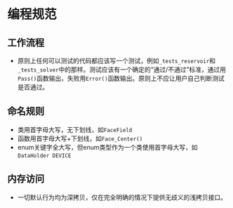 # 编程规范

## 工作流程
- 原则上任何可以测试的代码都应该写一个测试，例如`_tests_reservoir`和`_tests_solver`中的那样。测试应该有一个确定的“通过/不通过”标准，通过用`Pass()`函数输出，失败用`Error()`函数输出。原则上不应让用户自己判断测试是否通过。

## 命名规则
- 类用首字母大写，无下划线，如`FaceField`
- 函数用首字母大写+下划线，如`Face_Center()`
- enum关键字全大写，但enum类型作为一个类使用首字母大写，如`DataHolder DEVICE`

## 内存访问
- 一切默认行为均为深拷贝，仅在完全明确的情况下提供无歧义的浅拷贝接口。
